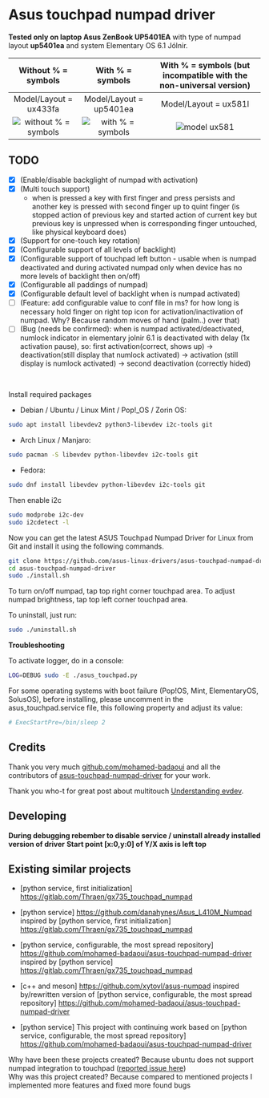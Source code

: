 # Asus touchpad numpad driver

**Tested only on laptop Asus ZenBook UP5401EA** with type of numpad layout **up5401ea** and system Elementary OS 6.1 Jólnir.

| Without % = symbols             |  With % = symbols       |  With % = symbols (but incompatible with the non-universal version) |
|:-------------------------:|:-------------------------:|:-------------------------:|
| Model/Layout = ux433fa          | Model/Layout = up5401ea   | Model/Layout = ux581l |
| ![without % = symbols](https://github.com/asus-linux-drivers/asus-touchpad-numpad-driver/blob/master/images/Asus-ZenBook-UX433FA.jpg)  |  ![with % = symbols](https://github.com/asus-linux-drivers/asus-touchpad-numpad-driver/blob/master/images/Asus-ZenBook-UP5401EA.png) | ![model ux581](https://github.com/asus-linux-drivers/asus-touchpad-numpad-driver/blob/master/images/Asus-ZenBook-UX581l.jpg) |

## TODO

- [x] (Enable/disable backglight of numpad with activation)
- [x] (Multi touch support)
  - when is pressed a key with first finger and press persists and another key is pressed with second finger up to quint finger (is stopped action of previous key and started action of current key but previous key is unpressed when is corresponding finger untouched, like physical keyboard does)
- [x] (Support for one-touch key rotation)
- [x] (Configurable support of all levels of backlight)
- [x] (Configurable support of touchpad left button - usable when is numpad deactivated and during activated numpad only when device has no more levels of backlight then on/off)
- [x] (Configurable all paddings of numpad)
- [x] (Configurable default level of backlight when is numpad activated)
- [ ] (Feature: add configurable value to conf file in ms? for how long is necessary hold finger on right top icon for activation/inactivation of numpad. Why? Because random moves of hand (palm..) over that)
- [ ] (Bug (needs be confirmed): when is numpad activated/deactivated, numlock indicator in elementary jolnir 6.1 is deactivated with delay (1x activation pause), so: first activation(correct, shows up) -> deactivation(still display that numlock activated) -> activation (still display is numlock activated) -> second deactivation (correctly hided)
<br/>

Install required packages

- Debian / Ubuntu / Linux Mint / Pop!_OS / Zorin OS:

```bash
sudo apt install libevdev2 python3-libevdev i2c-tools git
```

- Arch Linux / Manjaro:

```bash
sudo pacman -S libevdev python-libevdev i2c-tools git
```

- Fedora:

```bash
sudo dnf install libevdev python-libevdev i2c-tools git
```

Then enable i2c

```bash
sudo modprobe i2c-dev
sudo i2cdetect -l
```

Now you can get the latest ASUS Touchpad Numpad Driver for Linux from Git and install it using the following commands.

```bash
git clone https://github.com/asus-linux-drivers/asus-touchpad-numpad-driver
cd asus-touchpad-numpad-driver
sudo ./install.sh
```

To turn on/off numpad, tap top right corner touchpad area.
To adjust numpad brightness, tap top left corner touchpad area.

To uninstall, just run:

```bash
sudo ./uninstall.sh
```

**Troubleshooting**

To activate logger, do in a console:

```bash
LOG=DEBUG sudo -E ./asus_touchpad.py
```

For some operating systems with boot failure (Pop!OS, Mint, ElementaryOS, SolusOS), before installing, please uncomment in the asus_touchpad.service file, this following property and adjust its value:

```bash
# ExecStartPre=/bin/sleep 2
```

## Credits

Thank you very much [github.com/mohamed-badaoui](github.com/mohamed-badaoui) and all the contributors of [asus-touchpad-numpad-driver](https://github.com/mohamed-badaoui/asus-touchpad-numpad-driver) for your work.

Thank you who-t for great post about multitouch [Understanding evdev](http://who-t.blogspot.com/2016/09/understanding-evdev.html).

## Developing

**During debugging rebember to disable service / uninstall already installed version of driver**
**Start point [x:0,y:0] of Y/X axis is left top**

## Existing similar projects

- [python service, first initialization] <https://gitlab.com/Thraen/gx735_touchpad_numpad>
- [python service] <https://github.com/danahynes/Asus_L410M_Numpad> inspired by [python service, first initialization] <https://gitlab.com/Thraen/gx735_touchpad_numpad>
- [python service, configurable, the most spread repository] <https://github.com/mohamed-badaoui/asus-touchpad-numpad-driver> inspired by [python service] <https://gitlab.com/Thraen/gx735_touchpad_numpad>
- [c++ and meson] <https://github.com/xytovl/asus-numpad> inspired by/rewritten version of [python service, configurable, the most spread repository] <https://github.com/mohamed-badaoui/asus-touchpad-numpad-driver>

- [python service] This project with continuing work based on [python service, configurable, the most spread repository] <https://github.com/mohamed-badaoui/asus-touchpad-numpad-driver>

Why have been these projects created? Because ubuntu does not support numpad integration to touchpad ([reported issue here](https://bugs.launchpad.net/ubuntu/+source/linux/+bug/1810183))\
Why was this project created? Because compared to mentioned projects I implemented more features and fixed more found bugs
